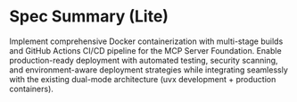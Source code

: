# Spec Summary (Lite)

Implement comprehensive Docker containerization with multi-stage builds and GitHub Actions CI/CD pipeline for the MCP Server Foundation. Enable production-ready deployment with automated testing, security scanning, and environment-aware deployment strategies while integrating seamlessly with the existing dual-mode architecture (uvx development + production containers).
